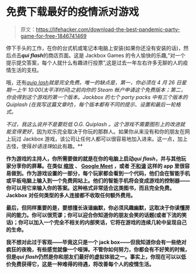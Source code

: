 # 免费下载最好的疫情派对游戏

> 原文：<https://lifehacker.com/download-the-best-pandemic-party-game-for-free-1846741469>

停下手头的工作，在你的台式机或笔记本电脑上安装(如果你还没有安装的话)，然后点击***qui flash***的商店页面。这是 Jackbox Games 的令人愉快的乐趣,“对一个提示提交答案，每个人就什么有趣进行投票”,这是过去一年左右许多无聊的人的疫情生活的支柱。



哦，还有[*quip lash*](https://store.steampowered.com/app/351510/Quiplash/)*就是完全免费。唯一的缺点是，第一，你必须在 4 月 26 日星期一上午 10:00(太平洋时间)之前向你的 Steam 帐户申请这个免费版本；第二，你会得到这个游戏的第一个版本。Jackbox 的七个 party packs 中有三个版本的 *Quiplash* (在我写这篇文章时)，每个版本都有不同的提示、设置和最后一轮格式。*

*不过，我这么说并不是要贬低 O.G. *Quiplash* 。这个游戏不需要图形上的改进就能变得更好*，因为欢乐完全取决于你玩的那群人。如果你从来没有和你的朋友在网上玩过 Jackbox 游戏，该公司让任何人都可以很容易地加入进来。这一点，加上古怪，使得*妙语连珠*如此有趣。**

**作为游戏的主持人，你所需要做的就是在你的电脑上启动*qui flash*，并与其他玩家分享你的屏幕。在类似 [缩放](https://zoom.us/) 、 [Google Meet](https://meet.google.com/) ，或者 [不和谐](https://discord.com/) 这样的 app 里很容易做到。作为游戏设置的一部分，每个玩家都会看到一个代码，他们会在智能手机或平板电脑上输入到一个免费网站上。他们的智能手机将会变成游戏的控制器——你可以用它来输入你的答案。这种格式非常适合这类图书，而且完全免费。Jackbox 对任何类型的多人连接都不收取任何额外费用。**

**最后，但同样重要的是，要想擅长诙谐幽默，你必须风趣幽默，这取决于你读懂房间的能力。你可以很荒谬；你可以迎合你知道你的朋友会笑的话题(或者下流的笑话)；你可以加入一个完全不相关的内部笑话，它将在游戏的连续几轮中呈现自己的生命。**

**我不想对此过于客观——毕竟这只是一个 jack box——但我知道你会有一些绝对疯狂的夜晚，有些感觉就像一个哑弹。不管你如何努力，你都会有不好笑的时候，但是*qui flash*仍然是你和朋友们最好的虚拟体验之一。事实上，你现在可以以低价免费获得它，这是一种难得的待遇，将改善每个人的疫情生活。**